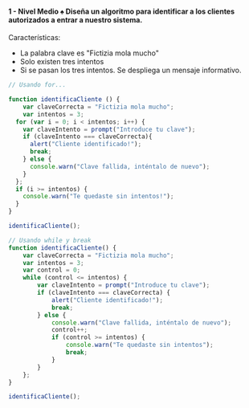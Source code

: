 #### 1 - Nivel Medio ♠️ Diseña un algoritmo para identificar a los clientes autorizados a entrar a nuestro sistema.

Características:
- La palabra clave es "Fictizia mola mucho"
- Solo existen tres intentos
- Si se pasan los tres intentos. Se despliega un mensaje informativo.

```js
// Usando for...

function identificaCliente () {
	var claveCorrecta = "Fictizia mola mucho";
	var intentos = 3;
  for (var i = 0; i < intentos; i++) {
    var claveIntento = prompt("Introduce tu clave");
    if (claveIntento === claveCorrecta){
      alert("Cliente identificado!");
      break;
    } else {
      console.warn("Clave fallida, inténtalo de nuevo");
    }
  };
  if (i >= intentos) {
    console.warn("Te quedaste sin intentos!");
  }
}

identificaCliente();
```

```js
// Usando while y break
function identificaCliente() {
	var claveCorrecta = "Fictizia mola mucho";
	var intentos = 3;
	var control = 0;
	while (control <= intentos) {
		var claveIntento = prompt("Introduce tu clave");
		if (claveIntento === claveCorrecta) {
			alert("Cliente identificado!");
			break;
		} else {
			console.warn("Clave fallida, inténtalo de nuevo");
			control++;
			if (control >= intentos) {
				console.warn("Te quedaste sin intentos");
				break;
			}
		}
	};
}

identificaCliente();
```
